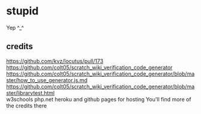 # stupid
Yep ^_^
## credits

https://github.com/kvz/locutus/pull/173  
https://github.com/colt05/scratch_wiki_verification_code_generator  
https://github.com/colt05/scratch_wiki_verification_code_generator/blob/master/how_to_use_generator.js.md  
https://github.com/colt05/scratch_wiki_verification_code_generator/blob/master/librarytest.html  
w3schools
php.net
heroku and github pages for hosting
You'll find more of the credits there
